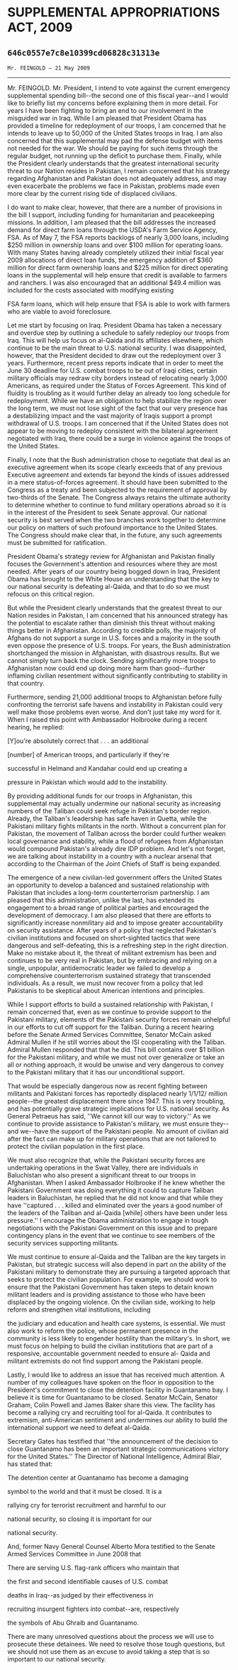 # SUPPLEMENTAL APPROPRIATIONS ACT, 2009
## `646c0557e7c8e10399cd06828c31313e`
`Mr. FEINGOLD — 21 May 2009`

---


Mr. FEINGOLD. Mr. President, I intend to vote against the current 
emergency supplemental spending bill--the second one of this fiscal 
year--and I would like to briefly list my concerns before explaining 
them in more detail. For years I have been fighting to bring an end to 
our involvement in the misguided war in Iraq. While I am pleased that 
President Obama has provided a timeline for redeployment of our troops, 
I am concerned that he intends to leave up to 50,000 of the United 
States troops in Iraq. I am also concerned that this supplemental may 
pad the defense budget with items not needed for the war. We should be 
paying for such items through the regular budget, not running up the 
deficit to purchase them. Finally, while the President clearly 
understands that the greatest international security threat to our 
Nation resides in Pakistan, I remain concerned that his strategy 
regarding Afghanistan and Pakistan does not adequately address, and may 
even exacerbate the problems we face in Pakistan, problems made even 
more clear by the current rising tide of displaced civilians.

I do want to make clear, however, that there are a number of 
provisions in the bill I support, including funding for humanitarian 
and peacekeeping missions. In addition, I am pleased that the bill 
addresses the increased demand for direct farm loans through the USDA's 
Farm Service Agency, FSA. As of May 7, the FSA reports backlogs of 
nearly 3,000 loans, including $250 million in ownership loans and over 
$100 million for operating loans. With many States having already 
completely utilized their initial fiscal year 2009 allocations of 
direct loan funds, the emergency addition of $360 million for direct 
farm ownership loans and $225 million for direct operating loans in the 
supplemental will help ensure that credit is available to farmers and 
ranchers. I was also encouraged that an additional $49.4 million was 
included for the costs associated with modifying existing


FSA farm loans, which will help ensure that FSA is able to work with 
farmers who are viable to avoid foreclosure.

Let me start by focusing on Iraq. President Obama has taken a 
necessary and overdue step by outlining a schedule to safely redeploy 
our troops from Iraq. This will help us focus on al-Qaida and its 
affiliates elsewhere, which continue to be the main threat to U.S. 
national security. I was disappointed, however, that the President 
decided to draw out the redeployment over 3 years. Furthermore, recent 
press reports indicate that in order to meet the June 30 deadline for 
U.S. combat troops to be out of Iraqi cities, certain military 
officials may redraw city borders instead of relocating nearly 3,000 
Americans, as required under the Status of Forces Agreement. This kind 
of fluidity is troubling as it would further delay an already too long 
schedule for redeployment. While we have an obligation to help 
stabilize the region over the long term, we must not lose sight of the 
fact that our very presence has a destabilizing impact and the vast 
majority of Iraqis support a prompt withdrawal of U.S. troops. I am 
concerned that if the United States does not appear to be moving to 
redeploy consistent with the bilateral agreement negotiated with Iraq, 
there could be a surge in violence against the troops of the United 
States.

Finally, I note that the Bush administration chose to negotiate that 
deal as an executive agreement when its scope clearly exceeds that of 
any previous Executive agreement and extends far beyond the kinds of 
issues addressed in a mere status-of-forces agreement. It should have 
been submitted to the Congress as a treaty and been subjected to the 
requirement of approval by two-thirds of the Senate. The Congress 
always retains the ultimate authority to determine whether to continue 
to fund military operations abroad so it is in the interest of the 
President to seek Senate approval. Our national security is best served 
when the two branches work together to determine our policy on matters 
of such profound importance to the United States. The Congress should 
make clear that, in the future, any such agreements must be submitted 
for ratification.

President Obama's strategy review for Afghanistan and Pakistan 
finally focuses the Government's attention and resources where they are 
most needed. After years of our country being bogged down in Iraq, 
President Obama has brought to the White House an understanding that 
the key to our national security is defeating al-Qaida, and that to do 
so we must refocus on this critical region.

But while the President clearly understands that the greatest threat 
to our Nation resides in Pakistan, I am concerned that his announced 
strategy has the potential to escalate rather than diminish this threat 
without making things better in Afghanistan. According to credible 
polls, the majority of Afghans do not support a surge in U.S. forces 
and a majority in the south even oppose the presence of U.S. troops. 
For years, the Bush administration shortchanged the mission in 
Afghanistan, with disastrous results. But we cannot simply turn back 
the clock. Sending significantly more troops to Afghanistan now could 
end up doing more harm than good--further inflaming civilian resentment 
without significantly contributing to stability in that country.

Furthermore, sending 21,000 additional troops to Afghanistan before 
fully confronting the terrorist safe havens and instability in Pakistan 
could very well make those problems even worse. And don't just take my 
word for it. When I raised this point with Ambassador Holbrooke during 
a recent hearing, he replied:




 [Y]ou're absolutely correct that . . . an additional 


 [number] of American troops, and particularly if they're 


 successful in Helmand and Kandahar could end up creating a 


 pressure in Pakistan which would add to the instability.


By providing additional funds for our troops in Afghanistan, this 
supplemental may actually undermine our national security as increasing 
numbers of the Taliban could seek refuge in Pakistan's border region. 
Already, the Taliban's leadership has safe haven in Quetta, while the 
Pakistani military fights militants in the north. Without a concurrent 
plan for Pakistan, the movement of Taliban across the border could 
further weaken local governance and stability, while a flood of 
refugees from Afghanistan would compound Pakistan's already dire IDP 
problem. And let's not forget, we are talking about instability in a 
country with a nuclear arsenal that according to the Chairman of the 
Joint Chiefs of Staff is being expanded.

The emergence of a new civilian-led government offers the United 
States an opportunity to develop a balanced and sustained relationship 
with Pakistan that includes a long-term counterterrorism partnership. I 
am pleased that this administration, unlike the last, has extended its 
engagement to a broad range of political parties and encouraged the 
development of democracy. I am also pleased that there are efforts to 
significantly increase nonmilitary aid and to impose greater 
accountability on security assistance. After years of a policy that 
neglected Pakistan's civilian institutions and focused on short-sighted 
tactics that were dangerous and self-defeating, this is a refreshing 
step in the right direction. Make no mistake about it, the threat of 
militant extremism has been and continues to be very real in Pakistan, 
but by embracing and relying on a single, unpopular, antidemocratic 
leader we failed to develop a comprehensive counterterrorism sustained 
strategy that transcended individuals. As a result, we must now recover 
from a policy that led Pakistanis to be skeptical about American 
intentions and principles.

While I support efforts to build a sustained relationship with 
Pakistan, I remain concerned that, even as we continue to provide 
support to the Pakistani military, elements of the Pakistani security 
forces remain unhelpful in our efforts to cut off support for the 
Taliban. During a recent hearing before the Senate Armed Services 
Committee, Senator McCain asked Admiral Mullen if he still worries 
about the ISI cooperating with the Taliban. Admiral Mullen responded 
that that he did. This bill contains over $1 billion for the Pakistani 
military, and while we must not over generalize or take an all or 
nothing approach, it would be unwise and very dangerous to convey to 
the Pakistani military that it has our unconditional support.

That would be especially dangerous now as recent fighting between 
militants and Pakistani forces has reportedly displaced nearly 1/1/12/ 
million people--the greatest displacement there since 1947. This is 
very troubling, and has potentially grave strategic implications for 
U.S. national security. As General Petraeus has said, ''We cannot kill 
our way to victory.'' As we continue to provide assistance to 
Pakistan's military, we must ensure they--and we--have the support of 
the Pakistani people. No amount of civilian aid after the fact can make 
up for military operations that are not tailored to protect the 
civilian population in the first place.

We must also recognize that, while the Pakistani security forces are 
undertaking operations in the Swat Valley, there are individuals in 
Baluchistan who also present a significant threat to our troops in 
Afghanistan. When I asked Ambassador Holbrooke if he knew whether the 
Pakistani Government was doing everything it could to capture Taliban 
leaders in Baluchistan, he replied that he did not know and that while 
they have ''captured . . . killed and eliminated over the years a good 
number of the leaders of the Taliban and al-Qaida [while] others have 
been under less pressure.'' I encourage the Obama administration to 
engage in tough negotiations with the Pakistani Government on this 
issue and to prepare contingency plans in the event that we continue to 
see members of the security services supporting militants.

We must continue to ensure al-Qaida and the Taliban are the key 
targets in Pakistan, but strategic success will also depend in part on 
the ability of the Pakistani military to demonstrate they are pursuing 
a targeted approach that seeks to protect the civilian population. For 
example, we should work to ensure that the Pakistani Government has 
taken steps to detain known militant leaders and is providing 
assistance to those who have been displaced by the ongoing violence. On 
the civilian side, working to help reform and strengthen vital 
institutions, including


the judiciary and education and health care systems, is essential. We 
must also work to reform the police, whose permanent presence in the 
community is less likely to engender hostility than the military's. In 
short, we must focus on helping to build the civilian institutions that 
are part of a responsive, accountable government needed to ensure al-
Qaida and militant extremists do not find support among the Pakistani 
people.

Lastly, I would like to address an issue that has received much 
attention. A number of my colleagues have spoken on the floor in 
opposition to the President's commitment to close the detention 
facility in Guantanamo bay. I believe it is time for Guantanamo to be 
closed. Senator McCain, Senator Graham, Colin Powell and James Baker 
share this view. The facility has become a rallying cry and recruiting 
tool for al-Qaida. It contributes to extremism, anti-American sentiment 
and undermines our ability to build the international support we need 
to defeat al-Qaida.

Secretary Gates has testified that ''the announcement of the decision 
to close Guantanamo has been an important strategic communications 
victory for the United States.'' The Director of National Intelligence, 
Admiral Blair, has stated that:




 The detention center at Guantanamo has become a damaging 


 symbol to the world and that it must be closed. It is a 


 rallying cry for terrorist recruitment and harmful to our 


 national security, so closing it is important for our 


 national security.


And, former Navy General Counsel Alberto Mora testified to the Senate 
Armed Services Committee in June 2008 that




 There are serving U.S. flag-rank officers who maintain that 


 the first and second identifiable causes of U.S. combat 


 deaths in Iraq--as judged by their effectiveness in 


 recruiting insurgent fighters into combat--are, respectively 


 the symbols of Abu Ghraib and Guantanamo.


There are many unresolved questions about the process we will use to 
prosecute these detainees. We need to resolve those tough questions, 
but we should not use them as an excuse to avoid taking a step that is 
so important to our national security.